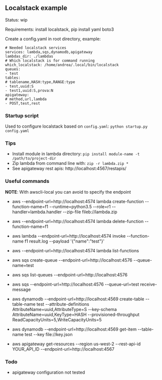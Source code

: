 ## Localstack example
Status: wip

Requirements: install localstack, pip install yaml boto3

Create a config.yaml in root directory, example:
```
# Needed localstack services
services: lambda,sqs,dynamodb,apigateway
lambdas_dir: ./lambdas
# Which localstack is for command running
which_localstack: /home/andrea/.local/bin/localstack
queues: 
- test
tables:
# tablename,HASH:type,RANGE:type
- test,uuid:S
- test1,uuid:S,prova:N
apigateway:
# method,url,lambda
- POST,test,rest
```

### Startup script
Used to configure localstack based on `config.yaml`: `python startup.py config.yaml`

### Tips
- Install module in lambda directory: `pip install module-name -t /path/to/project-dir`
- Zip lambda from command line with: `zip -r lambda.zip *`
- See apigateway rest apis: http://localhost:4567/restapis/

### Useful commands
**NOTE**: With awscli-local you can avoid to specify the endpoint
- aws --endpoint-url=http://localhost:4574 lambda create-function --function-name=f1 --runtime=python3.5 --role=r1 --handler=lambda.handler --zip-file fileb://lambda.zip
- aws --endpoint-url=http://localhost:4574 lambda delete-function --function-name=f1
- aws lambda --endpoint-url=http://localhost:4574 invoke --function-name f1 result.log --payload '{"name":"test"}'
- aws --endpoint-url=http://localhost:4574 lambda list-functions

- aws sqs create-queue --endpoint-url=http://localhost:4576 --queue-name=test
- aws sqs list-queues --endpoint-url=http://localhost:4576
- aws sqs --endpoint-url=http://localhost:4576 --queue-url=test receive-message

- aws dynamodb --endpoint-url=http://localhost:4569 create-table --table-name test --attribute-definitions AttributeName=uuid,AttributeType=S --key-schema AttributeName=uuid,KeyType=HASH --provisioned-throughput ReadCapacityUnits=5,WriteCapacityUnits=5
- aws dynamodb --endpoint-url=http://localhost:4569 get-item --table-name test --key file://key.json

- aws apigateway get-resources --region us-west-2 --rest-api-id YOUR_API_ID --endpoint-url=http://localhost:4567

### Todo
- apigateway configuration not tested
